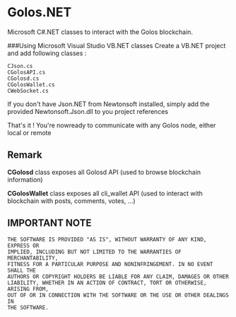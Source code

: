# Golos.NET

Microsoft C#.NET classes to interact with the Golos blockchain.

###Using Microsoft Visual Studio VB.NET classes
Create a VB.NET project and add following classes :
```
CJson.cs
CGolosAPI.cs
CGolosd.cs
CGolosWallet.cs
CWebSocket.cs
```

If you don't have Json.NET from Newtonsoft installed, simply add the provided Newtonsoft.Json.dll to you project references

That's it ! You're nowready to communicate with any Golos node, either local or remote 

## Remark
**CGolosd** class exposes all Golosd API (used to browse blockchain information)

**CGolosWallet** class exposes all cli_wallet API (used to interact with blockchain with posts, comments, votes, ...) 

## IMPORTANT NOTE

    THE SOFTWARE IS PROVIDED "AS IS", WITHOUT WARRANTY OF ANY KIND, EXPRESS OR
    IMPLIED, INCLUDING BUT NOT LIMITED TO THE WARRANTIES OF MERCHANTABILITY,
    FITNESS FOR A PARTICULAR PURPOSE AND NONINFRINGEMENT. IN NO EVENT SHALL THE
    AUTHORS OR COPYRIGHT HOLDERS BE LIABLE FOR ANY CLAIM, DAMAGES OR OTHER
    LIABILITY, WHETHER IN AN ACTION OF CONTRACT, TORT OR OTHERWISE, ARISING FROM,
    OUT OF OR IN CONNECTION WITH THE SOFTWARE OR THE USE OR OTHER DEALINGS IN
    THE SOFTWARE.
